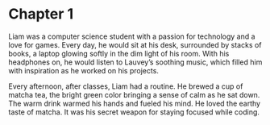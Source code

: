 # Chapter 1

Liam was a computer science student with a passion for technology and a love for games. Every day, he would sit at his desk, surrounded by stacks of books, a laptop glowing softly in the dim light of his room. With his headphones on, he would listen to Lauvey’s soothing music, which filled him with inspiration as he worked on his projects.

Every afternoon, after classes, Liam had a routine. He brewed a cup of matcha tea, the bright green color bringing a sense of calm as he sat down. The warm drink warmed his hands and fueled his mind. He loved the earthy taste of matcha. It was his secret weapon for staying focused while coding.